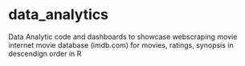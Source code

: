 # data_analytics
Data Analytic code and dashboards to showcase
webscraping movie internet movie database (imdb.com) for movies, ratings, synopsis in descendign order in R 
